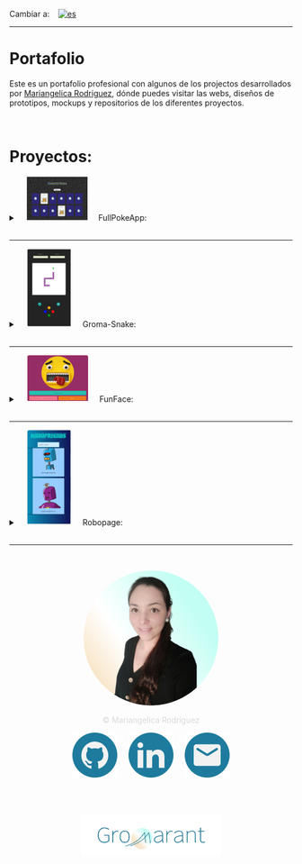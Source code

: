 Cambiar a:&nbsp; &nbsp; [![es](https://img.shields.io/badge/idioma-Inglés-green.svg)](README.md)

---

# Portafolio
Este es un portafolio profesional con algunos de los projectos desarrollados por <a href="https://www.linkedin.com/in/mariangelicarodriguezperez/" target="_blank">Mariangelica Rodriguez</a>, dónde puedes visitar las webs, diseños de prototipos, mockups y repositorios de los diferentes proyectos.

<br>

# Proyectos:

<details>
<summary>
&nbsp; &nbsp; <img src="src/assets/images/fullPokeApp_readme.svg"/> &nbsp; &nbsp;
  FullPokeApp:
</summary>

<br>
<img src="src/assets/images/fullPokeApp_banner_img_small.svg" title="FullPokeApp" alt="FullPokeApp"/>

<br>

### Descripción:
Aplicación web desarrollada en React.js, SASS y Nextui.

### funciones:
  - Juego de memoria.
  - Buscador.
  - Sección para crear Pokémones.

### Links del proyecto:
<p align="center">
<a href="https://github.com/Gromarant/fullPokeApp" title="visitar repositorio FullPokeApp " target="_blank"><img src="src/assets/images/repositorio_readme.svg"/></a> &nbsp; &nbsp;
<a href="https://fullpokeapp.netlify.app" title="Ir a la página FullPokeApp" target="_blank"><img src="src/assets/images/web_readme.svg"/></a>
</p>
</details>
<br>

---

<details>
<summary>
&nbsp; &nbsp; <img src="src/assets/images/gromaSnake_readme.svg" style="padding:1px; border-radius:4px; background-color:#FFF6F1;"/> &nbsp; &nbsp;
  Groma-Snake:
</summary>

<br>
<img src="src/assets/images/gromaSnake_banner_img_small.svg" title="Groma-Snake" alt="Groma-Snake"/>

<br>

### Descripción:
Juego desarrollado en HTML, CSS y JavaScript vanilla.

### funciones:
  - Juego de la culebra.
  - Reiniciar el juego.
  - Ver Puntaje y score.

### Links del proyecto:
<p align="center">
<a href="https://www.figma.com/file/6SYeCJMoiDG8LZPKQ3QRyZ/GromaSnake?type=design&node-id=0-1&mode=design&t=taUbdkRK095LZ2Cp-0" title="Ver prototipo de FullPokeApp" target="_blank"><img src="src/assets/images/prototipo_readme.svg"/></a> &nbsp; &nbsp;
<a href="https://github.com/Gromarant/GromaSnake" title="visitar repositorio GromaSnake" target="_blank"><img src="src/assets/images/repositorio_readme.svg"/></a> &nbsp; &nbsp;
<a href="hhttps://gromarant.github.io/GromaSnake/" title="Ir a la página GromaSnake" target="_blank"><img src="src/assets/images/web_readme.svg"/></a> &nbsp; &nbsp;
<a href="https://www.youtube.com/watch?v=hwLYrtQhLVI" title="Ver video de Groma-Snake " target="_blank"><img src="src/assets/images/video_readme.svg"/></a>
</p>
</details>
<br>

---

<details>
<summary>
&nbsp; &nbsp; <img src="src/assets/images/funFace_readme.svg" style="padding:1px; border-radius:4px; background-color:#FFF6F1;"/> &nbsp; &nbsp;
  FunFace:
</summary>

<br>
<img src="src/assets/images/funFace_banner_img_small.svg" title="Groma-FunFace" alt="FunFace"/>

<br>

### Descripción:
Página web estática, desarrollada en HTML, CSS y JavaScript vanilla.

### funciones:
  - Mostrar un emoji aleatorio.
  - Elegir emoji a mostrar desde selector.

### Links del proyecto:
<p align="center">
<a href="https://www.figma.com/proto/fV01fBdBQbbT5fScqf7ro1/FunFace?page-id=15%3A772&node-id=15-933&viewport=758%2C109%2C0.05&scaling=scale-down&starting-point-node-id=15%3A1603" title="Ver prototipo de FunFace" target="_blank"><img src="src/assets/images/prototipo_readme.svg"/></a> &nbsp; &nbsp;
<a href="https://github.com/Gromarant/FunFace" title="visitar repositorio FunFace" target="_blank"><img src="src/assets/images/repositorio_readme.svg"/></a> &nbsp; &nbsp;
<a href="https://gromarant.github.io/FunFace/" title="Ir a la página FunFace" target="_blank"><img src="src/assets/images/web_readme.svg"/></a>
</p>
</details>
<br>

---

<details>
<summary>
&nbsp; &nbsp; <img src="src/assets/images/Robopage_readme.svg" style="padding:1px; border-radius:4px; background-color:#FFF6F1;"/> &nbsp; &nbsp;
  Robopage:
</summary>

<br>
<img src="src/assets/images/roboPage_banner_img_small.svg" title="Groma-FunFace" alt="FunFace"/>

<br>

### Description:
Aplicación web en React.js.

### funciones:
  - Buscador con solicitud de datos a una Api externa.

### Links del proyecto:
<p align="center">
<a href="https://github.com/Gromarant/Robopage" title="visitar repositorio Robopage" target="_blank"><img src="src/assets/images/repositorio_readme.svg"/></a> &nbsp; &nbsp;
<a href="https://robopage.netlify.app/" title="Ir a la página Robopage" target="_blank"><img src="src/assets/images/web_readme.svg"/></a>
</p>
</details>
<br>

---

<br>

<p align="center"><img src="src/assets/images/profile_photo120.svg" style="border-radius:50%;" alt="Full Stack Developer | Mariangelica Rodriguez" title="Ver perfil de LinkedIn"/></p>
<p align="center" style="color: #D9D9D9">© Mariangelica Rodriguez</p>

<p align="center">
<a style="text-decoration:none; cursor:pointer;" stylehref="https://github.com/Gromarant"><img src="src/assets/images/github_readme.svg" alt="Github logo" title="Visitar perfil de Github"/></a> &nbsp; &nbsp;
<a style="text-decoration:none; cursor:pointer;" stylehref="https://www.linkedin.com/in/mariangelicarodriguezperez/"><img src="src/assets/images/linkedIn_readme.svg" alt="linkedIn logo" title="Ver perfil de LinkedIn"/></a> &nbsp; &nbsp;
<a style="text-decoration:none; cursor:pointer;" stylehref="mailto:contacto@gromarant.com"><img src="src/assets/images/mail_readme.svg" alt="Email logo" title="Contactar por correo"/></a>
</p>

<br><br>

<p align="center"><a href="https://www.gromarant.com/"><img src="src/assets/images/logoGromarant-2023.webp" style="width:250px;" alt="Gromarant logo" title="Visitar página de Gromarant"/></a></p>